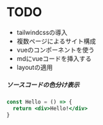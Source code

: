 # TODO

- tailwindcssの導入
- 複数ページによるサイト構成
- vueのコンポーネントを使う
- mdにvueコードを挿入する
- layoutの適用

##### ソースコードの色分け表示

```jsx
const Hello = () => {
  return <div>Hello!</div>
}
```
